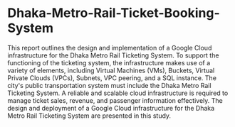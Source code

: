 # Dhaka-Metro-Rail-Ticket-Booking-System
This report outlines the design and implementation of a Google Cloud infrastructure for
the Dhaka Metro Rail Ticketing System. To support the functioning of the ticketing system, the
infrastructure makes use of a variety of elements, including Virtual Machines (VMs), Buckets,
Virtual Private Clouds (VPCs), Subnets, VPC peering, and a SQL instance. The city's public
transportation system must include the Dhaka Metro Rail Ticketing System. A reliable and
scalable cloud infrastructure is required to manage ticket sales, revenue, and passenger
information effectively. The design and deployment of a Google Cloud infrastructure for the
Dhaka Metro Rail Ticketing System are presented in this study.
